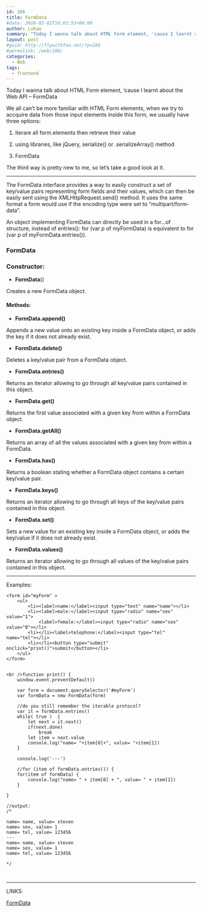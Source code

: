 ```yaml
---
id: 186
title: FormData
#date: 2018-02-02T16:02:53+00:00
author: Luhao
summary: "Today I wanna talk about HTML Form element, 'cause I learnt about the Web API - FormData"
layout: post
#guid: http://flywithfan.net/?p=186
#permalink: /web/186/
categories:
  - Web
tags:
  - frontend
---
```

Today I wanna talk about HTML Form element, &#8217;cause I learnt about the Web API &#8211; FormData

We all can&#8217;t be more familiar with HTML Form elements, when we try to accquire data from those input elements inside this form, we usually have three options:

  1. iterare all form.elements then retrieve their value</p> 
  2. using libraries, like jQuery, serialize() or .serializeArray() method

  3. FormData

The third way is pretty new to me, so let&#8217;s take a good look at it.

* * *

The FormData interface provides a way to easily construct a set of key/value pairs representing form fields and their values, which can then be easily sent using the XMLHttpRequest.send() method. It uses the same format a form would use if the encoding type were set to &#8220;multipart/form-data&#8221;.

An object implementing FormData can directly be used in a for&#8230;of structure, instead of entries(): for (var p of myFormData) is equivalent to for (var p of myFormData.entries()).

### FormData

### Constructor:

  * **FormData**()

Creates a new FormData object.

#### Methods:

  * **FormData.append()**

Appends a new value onto an existing key inside a FormData object, or adds the key if it does not already exist.

  * **FormData.delete()**

Deletes a key/value pair from a FormData object.

  * **FormData.entries()**

Returns an iterator allowing to go through all key/value pairs contained in this object.

  * **FormData.get()**

Returns the first value associated with a given key from within a FormData object.

  * **FormData.getAll()**

Returns an array of all the values associated with a given key from within a FormData.

  * **FormData.has()**

Returns a boolean stating whether a FormData object contains a certain key/value pair.

  * **FormData.keys()**

Returns an iterator allowing to go through all keys of the key/value pairs contained in this object.

  * **FormData.set()**

Sets a new value for an existing key inside a FormData object, or adds the key/value if it does not already exist.

  * **FormData.values()**

Returns an iterator allowing to go through all values of the key/value pairs contained in this object.

* * *

Examples:

<pre class="line-numbers prism-highlight" data-start="1"><code class="language-html">&lt;form id="myForm" &gt;
    &lt;ul&gt;
        &lt;li&gt;&lt;label&gt;name:&lt;/label&gt;&lt;input type="text" name="name"&gt;&lt;/li&gt;
        &lt;li&gt;&lt;label&gt;male:&lt;/label&gt;&lt;input type="radio" name="sex" value="1"&gt;
            &lt;label&gt;female:&lt;/label&gt;&lt;input type="radio" name="sex" value="0"&gt;&lt;/li&gt;
        &lt;li&gt;&lt;/li&gt;&lt;label&gt;telephone:&lt;/label&gt;&lt;input type="tel" name="tel"&gt;&lt;/li&gt;
        &lt;li&gt;&lt;/li&gt;&lt;button type="submit" onclick="print()"&gt;submit&lt;/button&gt;&lt;/li&gt;
    &lt;/ul&gt;
&lt;/form&gt;

</code></pre>

<pre class="line-numbers prism-highlight" data-start="1"><code class="language-javascript">&lt;br />function print() {
    window.event.preventDefault()

    var form = document.querySelector('#myForm')
    var formData = new FormData(form)

    //do you still remember the iterable protocol?
    var it = formData.entries()
    while( true )  {
        let next = it.next()
        if(next.done)
            break
        let item = next.value
        console.log("name= "+item[0]+", value= "+item[1])   
    }

    console.log('---')

    //for (item of formData.entries()) {
    for(item of formData) {
        console.log("name= " + item[0] + ", value= " + item[1])   
    }

}

//output:
/*

name= name, value= steven
name= sex, value= 1
name= tel, value= 123456
---
name= name, value= steven
name= sex, value= 1
name= tel, value= 123456

*/


</code></pre>

* * *

LINKS:
  
[FormData](https://developer.mozilla.org/en-US/docs/Web/API/FormData)